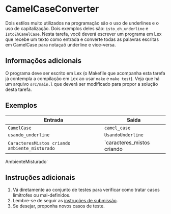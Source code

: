 # CamelCaseConverter

Dois estilos muito utilizados na programação são o uso de underlines e o uso de
capitalização. Dois exemplos deles são: `isto_eh_underline` e
`IstoEhCamelCase`. Nesta tarefa, você deverá escrever um programa em Lex que
recebe um texto como entrada e converte todas as palavras escritas em CamelCase
para notaçaõ underline e vice-versa.

## Informações adicionais
O programa deve ser escrito em Lex (o Makefile que acompanha esta tarefa já
contempla a compilação em Lex ao usar `make` e `make test`). Veja que há um
arquivo `src/main.l` que deverá ser modificado para propor a solução desta
tarefa.


## Exemplos

Entrada | Saida
------- | -----
`CamelCase` | `camel_case`
`usando_underline` | `UsandoUnderline`
`CaracteresMistos criando ambiente_misturado` | `caracteres_mistos criando
AmbienteMisturado`

## Instruções adicionais

1. Vá diretamente ao conjunto de testes para verificar como tratar casos
   limítrofes ou mal-definidos.
1. Lembre-se de seguir as [instruções de submissão](docs/instrucoes.md).
1. Se desejar, proponha novos casos de teste.

